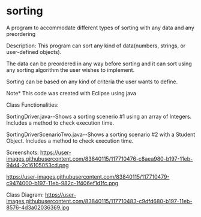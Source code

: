 # sorting
A program to accommodate different types of sorting with any data and any preordering

Description: This program can sort any kind of data(numbers, strings, or user-defined objects).

The data can be preordered in any way before sorting and it can sort using any sorting algorithm the user wishes to implement.

Sorting can be based on any kind of criteria the user wants to define.

Note* This code was created with Eclipse using java

Class Functionalities:

SortingDriver.java--Shows a sorting scenerio #1 using an array of Integers. Includes a method to check execution time.

SortingDriverScenarioTwo.java--Shows a sorting scenario #2 with a Student Object. Includes a method to check execution time.

Screenshots:
https://user-images.githubusercontent.com/83840115/117710476-c8aea980-b197-11eb-94d4-2c16105053cd.png

https://user-images.githubusercontent.com/83840115/117710479-c9474000-b197-11eb-982c-1f406ef1d1fc.png

Class Diagram:
https://user-images.githubusercontent.com/83840115/117710483-c9dfd680-b197-11eb-8576-4d3a02036369.jpg


